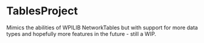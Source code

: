 # TablesProject
 Mimics the abilities of WPILIB NetworkTables but with support for more data types and hopefully more features in the future - still a WIP.
